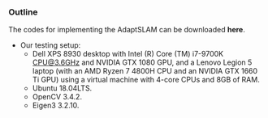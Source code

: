 ### Outline

The codes for implementing the AdaptSLAM can be downloaded **here**. 

* Our testing setup:
  * Dell XPS 8930 desktop with Intel (R) Core (TM) i7-9700K CPU@3.6GHz and NVIDIA GTX 1080 GPU, and a Lenovo Legion 5 laptop (with an AMD Ryzen 7 4800H CPU and an NVIDIA
GTX 1660 Ti GPU) using a virtual machine with 4-core CPUs and 8GB of RAM.
  * Ubuntu 18.04LTS.
  * OpenCV 3.4.2.
  * Eigen3 3.2.10.
